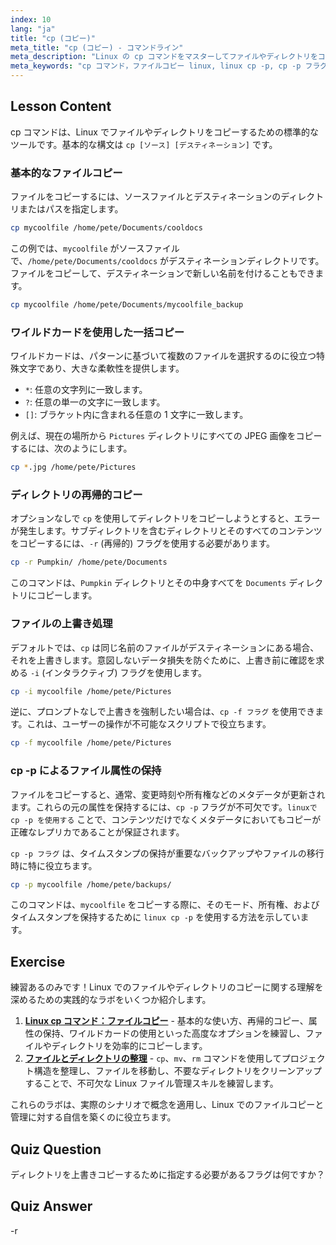 ```yaml
---
index: 10
lang: "ja"
title: "cp (コピー)"
meta_title: "cp (コピー) - コマンドライン"
meta_description: "Linux の cp コマンドをマスターしてファイルやディレクトリをコピーする方法を学びましょう。このガイドでは、再帰的コピー（-r）、cp -p フラグによる属性の保持、cp -f フラグによる上書きの強制など、重要なオプションを網羅しています。Linux で cp -p がファイルメタデータを維持するのに役立つ理由を学びましょう。"
meta_keywords: "cp コマンド，ファイルコピー linux, linux cp -p, cp -p フラグ，linux cp -p, cp -f フラグ，再帰的コピー, cp -r, linux ワイルドカード，linux コマンドライン"
---
```


## Lesson Content

cp コマンドは、Linux でファイルやディレクトリをコピーするための標準的なツールです。基本的な構文は `cp [ソース] [デスティネーション]` です。

### 基本的なファイルコピー

ファイルをコピーするには、ソースファイルとデスティネーションのディレクトリまたはパスを指定します。

```bash
cp mycoolfile /home/pete/Documents/cooldocs
```

この例では、`mycoolfile` がソースファイルで、`/home/pete/Documents/cooldocs` がデスティネーションディレクトリです。ファイルをコピーして、デスティネーションで新しい名前を付けることもできます。

```bash
cp mycoolfile /home/pete/Documents/mycoolfile_backup
```

### ワイルドカードを使用した一括コピー

ワイルドカードは、パターンに基づいて複数のファイルを選択するのに役立つ特殊文字であり、大きな柔軟性を提供します。

- `*`: 任意の文字列に一致します。
- `?`: 任意の単一の文字に一致します。
- `[]`: ブラケット内に含まれる任意の 1 文字に一致します。

例えば、現在の場所から `Pictures` ディレクトリにすべての JPEG 画像をコピーするには、次のようにします。

```bash
cp *.jpg /home/pete/Pictures
```

### ディレクトリの再帰的コピー

オプションなしで `cp` を使用してディレクトリをコピーしようとすると、エラーが発生します。サブディレクトリを含むディレクトリとそのすべてのコンテンツをコピーするには、`-r` (再帰的) フラグを使用する必要があります。

```bash
cp -r Pumpkin/ /home/pete/Documents
```

このコマンドは、`Pumpkin` ディレクトリとその中身すべてを `Documents` ディレクトリにコピーします。

### ファイルの上書き処理

デフォルトでは、`cp` は同じ名前のファイルがデスティネーションにある場合、それを上書きします。意図しないデータ損失を防ぐために、上書き前に確認を求める `-i` (インタラクティブ) フラグを使用します。

```bash
cp -i mycoolfile /home/pete/Pictures
```

逆に、プロンプトなしで上書きを強制したい場合は、`cp -f フラグ` を使用できます。これは、ユーザーの操作が不可能なスクリプトで役立ちます。

```bash
cp -f mycoolfile /home/pete/Pictures
```

### cp -p によるファイル属性の保持

ファイルをコピーすると、通常、変更時刻や所有権などのメタデータが更新されます。これらの元の属性を保持するには、`cp -p` フラグが不可欠です。`linuxで cp -p を使用する` ことで、コンテンツだけでなくメタデータにおいてもコピーが正確なレプリカであることが保証されます。

`cp -p フラグ` は、タイムスタンプの保持が重要なバックアップやファイルの移行時に特に役立ちます。

```bash
cp -p mycoolfile /home/pete/backups/
```

このコマンドは、`mycoolfile` をコピーする際に、そのモード、所有権、およびタイムスタンプを保持するために `linux cp -p` を使用する方法を示しています。

## Exercise

練習あるのみです！Linux でのファイルやディレクトリのコピーに関する理解を深めるための実践的なラボをいくつか紹介します。

1. **[Linux cp コマンド：ファイルコピー](https://labex.io/ja/labs/linux-linux-cp-command-file-copying-209744)** - 基本的な使い方、再帰的コピー、属性の保持、ワイルドカードの使用といった高度なオプションを練習し、ファイルやディレクトリを効率的にコピーします。
2. **[ファイルとディレクトリの整理](https://labex.io/ja/labs/linux-organizing-files-and-directories-387877)** - `cp`、`mv`、`rm` コマンドを使用してプロジェクト構造を整理し、ファイルを移動し、不要なディレクトリをクリーンアップすることで、不可欠な Linux ファイル管理スキルを練習します。

これらのラボは、実際のシナリオで概念を適用し、Linux でのファイルコピーと管理に対する自信を築くのに役立ちます。

## Quiz Question

ディレクトリを上書きコピーするために指定する必要があるフラグは何ですか？

## Quiz Answer

-r
